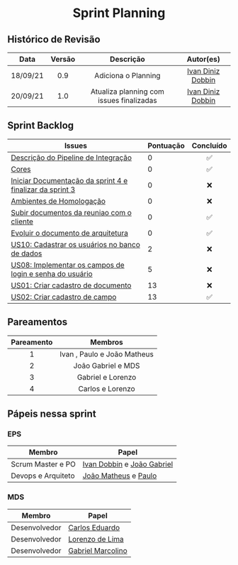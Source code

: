 <h1 style="text-align: center">Sprint Planning</h1>

## Histórico de Revisão
| Data | Versão | Descrição | Autor(es)|
|:----:|:------:|:---------:|:--------:|
| 18/09/21 | 0.9 | Adiciona o Planning | [Ivan Diniz Dobbin](https://github.com/darmsDD)|
| 20/09/21 | 1.0 | Atualiza planning com issues finalizadas | [Ivan Diniz Dobbin](https://github.com/darmsDD)|



## Sprint Backlog
Issues | Pontuação | Concluído
------------ | -------------- | :--------:
[Descrição do Pipeline de Integração](https://github.com/fga-eps-mds/2021.1-pc-go1/issues/99) | 0 | :white_check_mark:
[Cores](https://github.com/fga-eps-mds/2021.1-pc-go1/issues/98)| 0 | :white_check_mark:
[Iniciar Documentação da sprint 4 e finalizar da sprint 3](https://github.com/fga-eps-mds/2021.1-pc-go1/issues/95) | 0 |  :x:
[Ambientes de Homologação](https://github.com/fga-eps-mds/2021.1-pc-go1/issues/92) | 0| :x:
[Subir documentos da reuniao com o cliente](https://github.com/fga-eps-mds/2021.1-pc-go1/issues/93) | 0| :white_check_mark:
[Evoluir o documento de arquitetura](https://github.com/fga-eps-mds/2021.1-pc-go1/issues/94) | 0| :white_check_mark:
[US10: Cadastrar os usuários no banco de dados](https://github.com/fga-eps-mds/2021.1-pc-go1/issues/59) | 2 | :x:
[US08: Implementar os campos de login e senha do usuário](https://github.com/fga-eps-mds/2021.1-pc-go1/issues/57) | 5| :x:
[US01: Criar cadastro de documento](https://github.com/fga-eps-mds/2021.1-pc-go1/issues/39) | 13 | :x:
[US02: Criar cadastro de campo](https://github.com/fga-eps-mds/2021.1-pc-go1/issues/65) | 13 | :white_check_mark:






 


## Pareamentos

| Pareamento | Membros
|:--------: | :-------:
| 1 | Ivan , Paulo  e João Matheus
| 2 | João Gabriel e MDS
| 3 | Gabriel e Lorenzo
| 4 | Carlos e Lorenzo


## Pápeis nessa sprint

### EPS
Membro| Papel
------------ | --------------
Scrum Master e PO | [Ivan Dobbin](https://github.com/darmsDD) e [João Gabriel](https://github.com/bielrossi15)
Devops e Arquiteto | [João Matheus](https://github.com/J-Matheus) e  [Paulo](https://github.com/PauloVitorRocha)


### MDS
Membro| Papel
------------ | --------------
Desenvolvedor | [Carlos Eduardo](https://github.com/CaduRoriz)
Desenvolvedor | [Lorenzo de Lima](https://github.com/lorenzo7377)
Desenvolvedor | [Gabriel Marcolino](https://github.com/GabrielMR360)